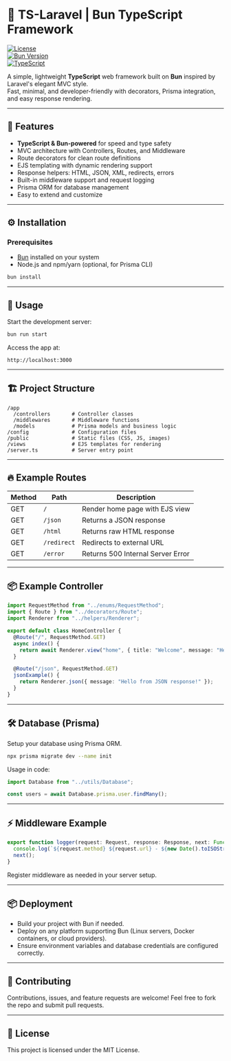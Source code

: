 # 🚀 TS-Laravel | Bun TypeScript Framework

[![License](https://img.shields.io/badge/license-MIT-blue.svg)](LICENSE)  
[![Bun Version](https://img.shields.io/badge/bun-v1.0-blue.svg)](https://bun.sh/)  
[![TypeScript](https://img.shields.io/badge/typescript-5.5.3-blue.svg)](https://www.typescriptlang.org/)  

A simple, lightweight **TypeScript** web framework built on **Bun** inspired by Laravel's elegant MVC style.  
Fast, minimal, and developer-friendly with decorators, Prisma integration, and easy response rendering.

---

## 🌟 Features

- **TypeScript & Bun-powered** for speed and type safety  
- MVC architecture with Controllers, Routes, and Middleware  
- Route decorators for clean route definitions  
- EJS templating with dynamic rendering support  
- Response helpers: HTML, JSON, XML, redirects, errors  
- Built-in middleware support and request logging  
- Prisma ORM for database management  
- Easy to extend and customize  

---

## ⚙️ Installation

### Prerequisites

- [Bun](https://bun.sh/) installed on your system  
- Node.js and npm/yarn (optional, for Prisma CLI)

```bash
bun install
````

---

## 🚀 Usage

Start the development server:

```bash
bun run start
```

Access the app at:

```
http://localhost:3000
```

---

## 🏗️ Project Structure

```
/app
  /controllers       # Controller classes
  /middlewares       # Middleware functions
  /models            # Prisma models and business logic
/config              # Configuration files
/public              # Static files (CSS, JS, images)
/views               # EJS templates for rendering
/server.ts           # Server entry point
```

---

## 🔥 Example Routes

| Method | Path        | Description                       |
| ------ | ----------- | --------------------------------- |
| GET    | `/`         | Render home page with EJS view    |
| GET    | `/json`     | Returns a JSON response           |
| GET    | `/html`     | Returns raw HTML response         |
| GET    | `/redirect` | Redirects to external URL         |
| GET    | `/error`    | Returns 500 Internal Server Error |

---

## 📦 Example Controller

```ts
import RequestMethod from "../enums/RequestMethod";
import { Route } from "../decorators/Route";
import Renderer from "../helpers/Renderer";

export default class HomeController {
  @Route("/", RequestMethod.GET)
  async index() {
    return await Renderer.view("home", { title: "Welcome", message: "Hello from Bun Framework!" });
  }

  @Route("/json", RequestMethod.GET)
  jsonExample() {
    return Renderer.json({ message: "Hello from JSON response!" });
  }
}
```

---

## 🛠 Database (Prisma)

Setup your database using Prisma ORM.

```bash
npx prisma migrate dev --name init
```

Usage in code:

```ts
import Database from "../utils/Database";

const users = await Database.prisma.user.findMany();
```

---

## ⚡ Middleware Example

```ts
export function logger(request: Request, response: Response, next: Function): void {
  console.log(`${request.method} ${request.url} - ${new Date().toISOString()}`);
  next();
}
```

Register middleware as needed in your server setup.

---

## 📦 Deployment

* Build your project with Bun if needed.
* Deploy on any platform supporting Bun (Linux servers, Docker containers, or cloud providers).
* Ensure environment variables and database credentials are configured correctly.

---

## 🤝 Contributing

Contributions, issues, and feature requests are welcome!
Feel free to fork the repo and submit pull requests.

---

## 📜 License

This project is licensed under the MIT License.
